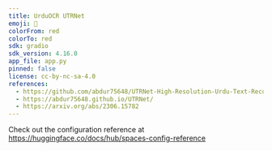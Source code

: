 ```yaml
---
title: UrduOCR UTRNet
emoji: 📖
colorFrom: red
colorTo: red
sdk: gradio
sdk_version: 4.16.0
app_file: app.py
pinned: false
license: cc-by-nc-sa-4.0
references:
  - https://github.com/abdur75648/UTRNet-High-Resolution-Urdu-Text-Recognition
  - https://abdur75648.github.io/UTRNet/
  - https://arxiv.org/abs/2306.15782
---
```


Check out the configuration reference at https://huggingface.co/docs/hub/spaces-config-reference
